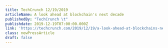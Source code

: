 ```yaml
---
title: TechCrunch 12/19/2019
articleName: A look ahead at blockchain's next decade
publishedBy: "TechCrunch \t"
publishdate: 2019-12-19T07:00:00.000Z
link: 'https://techcrunch.com/2019/12/19/a-look-ahead-at-blockchains-next-decade/'
class: newPressArticle
draft: false
---
```


